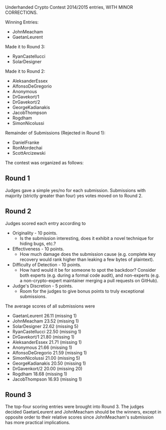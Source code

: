 Underhanded Crypto Contest 2014/2015 entries, WITH MINOR CORRECTIONS.

Winning Entries:
* JohnMeacham
* GaetanLeurent

Made it to Round 3:
* RyanCastellucci
* SolarDesigner

Made it to Round 2:
* AleksanderEssex
* AlfonsoDeGregorio
* Anonymous
* DrGavekort/1
* DrGavekort/2
* GeorgeKadianakis
* JacobThompson
* Rogdham
* SimonNicolussi

Remainder of Submissions (Rejected in Round 1):
* DanielFranke
* RonMordechai
* ScottArcizewski

The contest was organized as follows:

Round 1
-------
Judges gave a simple yes/no for each submission. Submissions with majority
(strictly greater than four) yes votes moved on to Round 2.

Round 2
-------
Judges scored each entry according to

* Originality - 10 points.
  * Is the submission interesting, does it exhibit a novel technique for
    hiding bugs, etc.?
* Effectiveness - 10 points.
  * How much damage does the submission cause (e.g. complete key
    recovery would rank higher than leaking a few bytes of plaintext).
* Difficulty of Detection - 10 points.
  * How hard would it be for someone to spot the backdoor? Consider both
    experts (e.g. during a formal code audit), and non-experts (e.g.
    a non-crypto-expert maintainer merging a pull requests on GitHub).
* Judge's Discretion - 5 points.
  * Room for the judges to give bonus points to truly exceptional
    submissions.

The average scores of all submissions were

* GaetanLeurent 26.11 (missing 1)
* JohnMeacham 23.52 (missing 1)
* SolarDesigner 22.62 (missing 5)
* RyanCastellucci 22.50 (missing 1)
* DrGavekort/1 21.80 (missing 1)
* AleksanderEssex 21.71 (missing 1)
* Anonymous 21.66 (missing 1)
* AlfonsoDeGregorio 21.59 (missing 1)
* SimonNicolussi 21.00 (missing 5)
* GeorgeKadianakis 20.50 (missing 1)
* DrGavenkort/2 20.00 (missing 20)
* Rogdham 18.68 (missing 1)
* JacobThompson 16.93 (missing 1)

Round 3
-------
The top-four scoring entries were brought into Round 3. The judges decided
GaetanLeurent and JohnMeacham should be the winners, except in opposite
order to their relative scores since JohnMeacham's submission has more
practical implications.
